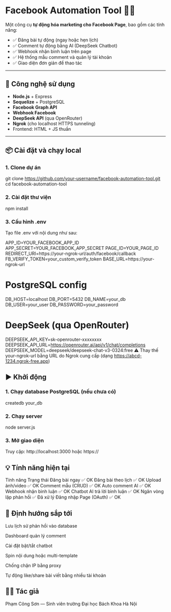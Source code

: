 # Facebook Automation Tool 🤖📘

Một công cụ **tự động hóa marketing cho Facebook Page**, bao gồm các tính năng:

- ✅ Đăng bài tự động (ngay hoặc hẹn lịch)
- ✅ Comment tự động bằng AI (DeepSeek Chatbot)
- ✅ Webhook nhận bình luận trên page
- ✅ Hệ thống mẫu comment và quản lý tài khoản
- ✅ Giao diện đơn giản để thao tác

---

## 🚀 Công nghệ sử dụng

- **Node.js** + Express
- **Sequelize** + PostgreSQL
- **Facebook Graph API**
- **Webhook Facebook**
- **DeepSeek API** (qua OpenRouter)
- **Ngrok** (cho localhost HTTPS tunneling)
- Frontend: HTML + JS thuần

---

## 📦 Cài đặt và chạy local

### 1. Clone dự án
git clone https://github.com/your-username/facebook-automation-tool.git
cd facebook-automation-tool

### 2. Cài đặt thư viện
npm install

### 3. Cấu hình .env
Tạo file .env với nội dung như sau:

APP_ID=YOUR_FACEBOOK_APP_ID
APP_SECRET=YOUR_FACEBOOK_APP_SECRET
PAGE_ID=YOUR_PAGE_ID
REDIRECT_URI=https://your-ngrok-url/auth/facebook/callback
FB_VERIFY_TOKEN=your_custom_verify_token
BASE_URL=https://your-ngrok-url

# PostgreSQL config
DB_HOST=localhost
DB_PORT=5432
DB_NAME=your_db
DB_USER=your_user
DB_PASSWORD=your_password

# DeepSeek (qua OpenRouter)
DEEPSEEK_API_KEY=sk-openrouter-xxxxxxxx
DEEPSEEK_API_URL=https://openrouter.ai/api/v1/chat/completions
DEEPSEEK_MODEL=deepseek/deepseek-chat-v3-0324:free
⚠️ Thay thế your-ngrok-url bằng URL do Ngrok cung cấp (dạng https://abcd-1234.ngrok-free.app)

## ▶️ Khởi động

### 1. Chạy database PostgreSQL (nếu chưa có)
createdb your_db

### 2. Chạy server
node server.js

### 3. Mở giao diện
Truy cập: http://localhost:3000 hoặc https://<ngrok-url>

## 💡 Tính năng hiện tại
Tính năng	Trạng thái
Đăng bài ngay	✅ OK
Đăng bài theo lịch	✅ OK
Upload ảnh/video	✅ OK
Comment mẫu (CRUD)	✅ OK
Auto comment AI	✅ OK
Webhook nhận bình luận	✅ OK
Chatbot AI trả lời bình luận	✅ OK
Ngăn vòng lặp phản hồi	✅ Đã xử lý
Đăng nhập Page (OAuth)	✅ OK

## 🔮 Định hướng sắp tới
 Lưu lịch sử phản hồi vào database

 Dashboard quản lý comment

 Cài đặt bật/tắt chatbot

 Spin nội dung hoặc multi-template

 Chống chặn IP bằng proxy

 Tự động like/share bài viết bằng nhiều tài khoản

## 👨‍💻 Tác giả
Phạm Công Sơn — Sinh viên trường Đại học Bách Khoa Hà Nội
